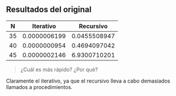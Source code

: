 ## Resultados del original

| N     | Iterativo	| Recursivo	|
| ---   | ---		| ---		|
| 35	| 0.0000006199	| 0.0455508947	|
| 40	| 0.0000000954	| 0.4694097042	|
| 45	| 0.0000002146	| 6.9300710201	|

> ¿Cuál es más rápido? ¿Por qué?

Claramente el iterativo, ya que el recursivo lleva a cabo demasiados llamados a procedimientos.